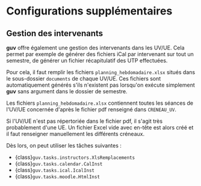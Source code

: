 # Configurations supplémentaires

## Gestion des intervenants

**guv** offre également une gestion des intervenants dans les UV/UE.
Cela permet par exemple de générer des fichiers iCal par intervenant
sur tout un semestre, de générer un fichier récapitulatif des UTP
effectuées.

Pour cela, il faut remplir les fichiers `planning_hebdomadaire.xlsx`
situés dans le sous-dossier `documents` de chaque UV/UE. Ces
fichiers sont automatiquement générés s'ils n'existent pas lorsqu'on
exécute simplement **guv** sans argument dans le dossier de semestre.

Les fichiers `planning_hebdomadaire.xlsx` contiennent toutes les
séances de l'UV/UE concernée d'après le fichier pdf renseigné dans
`CRENEAU_UV`.

Si l'UV/UE n'est pas répertoriée dans le fichier pdf, il s'agit très
probablement d'une UE. Un fichier Excel vide avec en-tête est alors
créé et il faut renseigner manuellement les différents créneaux.

Dès lors, on peut utiliser les tâches suivantes :

- {class}`guv.tasks.instructors.XlsRemplacements`
- {class}`guv.tasks.calendar.CalInst`
- {class}`guv.tasks.ical.IcalInst`
- {class}`guv.tasks.moodle.HtmlInst`
